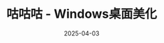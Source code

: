 ---
hide: index
title: 咕咕咕 - Windows桌面美化
date: 2025-04-03
updated: 2025-04-03
categories: 搞机日志
tags:
  - 搞机日志
  - 咕咕咕
---